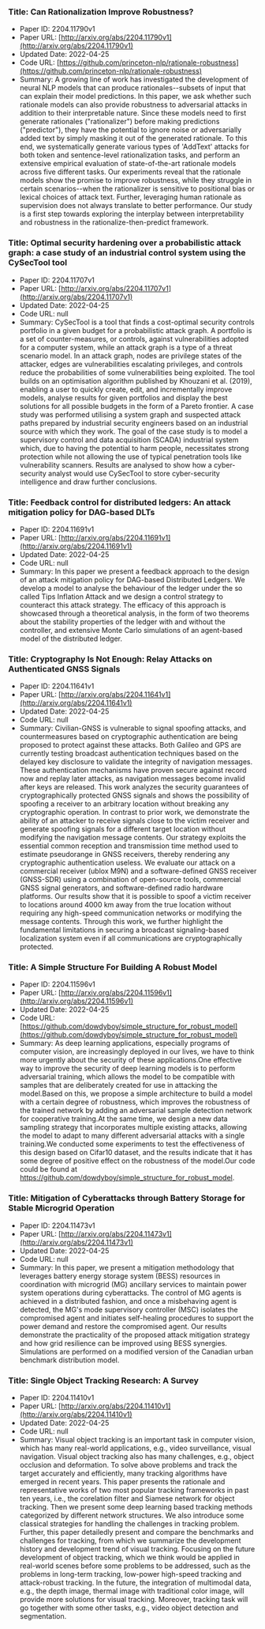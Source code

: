 ### Title: Can Rationalization Improve Robustness?
* Paper ID: 2204.11790v1
* Paper URL: [http://arxiv.org/abs/2204.11790v1](http://arxiv.org/abs/2204.11790v1)
* Updated Date: 2022-04-25
* Code URL: [https://github.com/princeton-nlp/rationale-robustness](https://github.com/princeton-nlp/rationale-robustness)
* Summary: A growing line of work has investigated the development of neural NLP models
that can produce rationales--subsets of input that can explain their model
predictions. In this paper, we ask whether such rationale models can also
provide robustness to adversarial attacks in addition to their interpretable
nature. Since these models need to first generate rationales ("rationalizer")
before making predictions ("predictor"), they have the potential to ignore
noise or adversarially added text by simply masking it out of the generated
rationale. To this end, we systematically generate various types of 'AddText'
attacks for both token and sentence-level rationalization tasks, and perform an
extensive empirical evaluation of state-of-the-art rationale models across five
different tasks. Our experiments reveal that the rationale models show the
promise to improve robustness, while they struggle in certain scenarios--when
the rationalizer is sensitive to positional bias or lexical choices of attack
text. Further, leveraging human rationale as supervision does not always
translate to better performance. Our study is a first step towards exploring
the interplay between interpretability and robustness in the
rationalize-then-predict framework.

### Title: Optimal security hardening over a probabilistic attack graph: a case study of an industrial control system using the CySecTool tool
* Paper ID: 2204.11707v1
* Paper URL: [http://arxiv.org/abs/2204.11707v1](http://arxiv.org/abs/2204.11707v1)
* Updated Date: 2022-04-25
* Code URL: null
* Summary: CySecTool is a tool that finds a cost-optimal security controls portfolio in
a given budget for a probabilistic attack graph. A portfolio is a set of
counter-measures, or controls, against vulnerabilities adopted for a computer
system, while an attack graph is a type of a threat scenario model. In an
attack graph, nodes are privilege states of the attacker, edges are
vulnerabilities escalating privileges, and controls reduce the probabilities of
some vulnerabilities being exploited. The tool builds on an optimisation
algorithm published by Khouzani et al. (2019), enabling a user to quickly
create, edit, and incrementally improve models, analyse results for given
portfolios and display the best solutions for all possible budgets in the form
of a Pareto frontier. A case study was performed utilising a system graph and
suspected attack paths prepared by industrial security engineers based on an
industrial source with which they work. The goal of the case study is to model
a supervisory control and data acquisition (SCADA) industrial system which, due
to having the potential to harm people, necessitates strong protection while
not allowing the use of typical penetration tools like vulnerability scanners.
Results are analysed to show how a cyber-security analyst would use CySecTool
to store cyber-security intelligence and draw further conclusions.

### Title: Feedback control for distributed ledgers: An attack mitigation policy for DAG-based DLTs
* Paper ID: 2204.11691v1
* Paper URL: [http://arxiv.org/abs/2204.11691v1](http://arxiv.org/abs/2204.11691v1)
* Updated Date: 2022-04-25
* Code URL: null
* Summary: In this paper we present a feedback approach to the design of an attack
mitigation policy for DAG-based Distributed Ledgers. We develop a model to
analyse the behaviour of the ledger under the so called Tips Inflation Attack
and we design a control strategy to counteract this attack strategy. The
efficacy of this approach is showcased through a theoretical analysis, in the
form of two theorems about the stability properties of the ledger with and
without the controller, and extensive Monte Carlo simulations of an agent-based
model of the distributed ledger.

### Title: Cryptography Is Not Enough: Relay Attacks on Authenticated GNSS Signals
* Paper ID: 2204.11641v1
* Paper URL: [http://arxiv.org/abs/2204.11641v1](http://arxiv.org/abs/2204.11641v1)
* Updated Date: 2022-04-25
* Code URL: null
* Summary: Civilian-GNSS is vulnerable to signal spoofing attacks, and countermeasures
based on cryptographic authentication are being proposed to protect against
these attacks. Both Galileo and GPS are currently testing broadcast
authentication techniques based on the delayed key disclosure to validate the
integrity of navigation messages. These authentication mechanisms have proven
secure against record now and replay later attacks, as navigation messages
become invalid after keys are released. This work analyzes the security
guarantees of cryptographically protected GNSS signals and shows the
possibility of spoofing a receiver to an arbitrary location without breaking
any cryptographic operation. In contrast to prior work, we demonstrate the
ability of an attacker to receive signals close to the victim receiver and
generate spoofing signals for a different target location without modifying the
navigation message contents. Our strategy exploits the essential common
reception and transmission time method used to estimate pseudorange in GNSS
receivers, thereby rendering any cryptographic authentication useless. We
evaluate our attack on a commercial receiver (ublox M9N) and a software-defined
GNSS receiver (GNSS-SDR) using a combination of open-source tools, commercial
GNSS signal generators, and software-defined radio hardware platforms. Our
results show that it is possible to spoof a victim receiver to locations around
4000 km away from the true location without requiring any high-speed
communication networks or modifying the message contents. Through this work, we
further highlight the fundamental limitations in securing a broadcast
signaling-based localization system even if all communications are
cryptographically protected.

### Title: A Simple Structure For Building A Robust Model
* Paper ID: 2204.11596v1
* Paper URL: [http://arxiv.org/abs/2204.11596v1](http://arxiv.org/abs/2204.11596v1)
* Updated Date: 2022-04-25
* Code URL: [https://github.com/dowdyboy/simple_structure_for_robust_model](https://github.com/dowdyboy/simple_structure_for_robust_model)
* Summary: As deep learning applications, especially programs of computer vision, are
increasingly deployed in our lives, we have to think more urgently about the
security of these applications.One effective way to improve the security of
deep learning models is to perform adversarial training, which allows the model
to be compatible with samples that are deliberately created for use in
attacking the model.Based on this, we propose a simple architecture to build a
model with a certain degree of robustness, which improves the robustness of the
trained network by adding an adversarial sample detection network for
cooperative training.At the same time, we design a new data sampling strategy
that incorporates multiple existing attacks, allowing the model to adapt to
many different adversarial attacks with a single training.We conducted some
experiments to test the effectiveness of this design based on Cifar10 dataset,
and the results indicate that it has some degree of positive effect on the
robustness of the model.Our code could be found at
https://github.com/dowdyboy/simple_structure_for_robust_model.

### Title: Mitigation of Cyberattacks through Battery Storage for Stable Microgrid Operation
* Paper ID: 2204.11473v1
* Paper URL: [http://arxiv.org/abs/2204.11473v1](http://arxiv.org/abs/2204.11473v1)
* Updated Date: 2022-04-25
* Code URL: null
* Summary: In this paper, we present a mitigation methodology that leverages battery
energy storage system (BESS) resources in coordination with microgrid (MG)
ancillary services to maintain power system operations during cyberattacks. The
control of MG agents is achieved in a distributed fashion, and once a
misbehaving agent is detected, the MG's mode supervisory controller (MSC)
isolates the compromised agent and initiates self-healing procedures to support
the power demand and restore the compromised agent. Our results demonstrate the
practicality of the proposed attack mitigation strategy and how grid resilience
can be improved using BESS synergies. Simulations are performed on a modified
version of the Canadian urban benchmark distribution model.

### Title: Single Object Tracking Research: A Survey
* Paper ID: 2204.11410v1
* Paper URL: [http://arxiv.org/abs/2204.11410v1](http://arxiv.org/abs/2204.11410v1)
* Updated Date: 2022-04-25
* Code URL: null
* Summary: Visual object tracking is an important task in computer vision, which has
many real-world applications, e.g., video surveillance, visual navigation.
Visual object tracking also has many challenges, e.g., object occlusion and
deformation. To solve above problems and track the target accurately and
efficiently, many tracking algorithms have emerged in recent years. This paper
presents the rationale and representative works of two most popular tracking
frameworks in past ten years, i.e., the corelation filter and Siamese network
for object tracking. Then we present some deep learning based tracking methods
categorized by different network structures. We also introduce some classical
strategies for handling the challenges in tracking problem. Further, this paper
detailedly present and compare the benchmarks and challenges for tracking, from
which we summarize the development history and development trend of visual
tracking. Focusing on the future development of object tracking, which we think
would be applied in real-world scenes before some problems to be addressed,
such as the problems in long-term tracking, low-power high-speed tracking and
attack-robust tracking. In the future, the integration of multimodal data,
e.g., the depth image, thermal image with traditional color image, will provide
more solutions for visual tracking. Moreover, tracking task will go together
with some other tasks, e.g., video object detection and segmentation.

